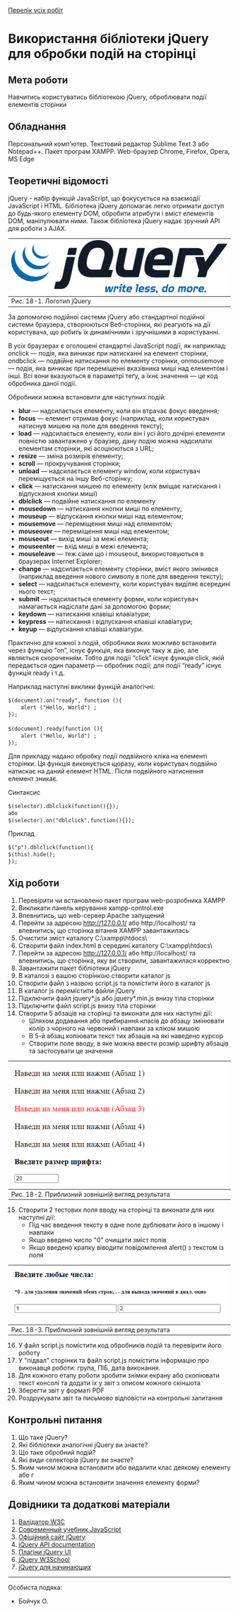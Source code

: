 [Перелік усіх робіт](README.md)

# Використання бібліотеки jQuery для обробки подій на сторінці

## Мета роботи

Навчитись користуватись бібліотекою jQuery, оброблювати події елементів сторінки

## Обладнання

Персональний комп'ютер. Текстовий редактор Sublime Text 3 або Notepad++. Пакет програм XAMPP. Web-браузер Chrome, Firefox, Opera, MS Edge

## Теоретичні відомості

jQuery - набір функцій JavaScript, що фокусується на взаємодії JavaScript і HTML. Бібліотека jQuery допомагає легко отримати доступ до будь-якого елементу DOM, обробити атрибути і вміст елементів DOM, маніпулювати ними. Також бібліотека jQuery надає зручний API для роботи з AJAX.

|![Рис. 18-1. Логотип jQuery](img/18001.svg)|
|:------------------------------------------|
| Рис. 18-1. Логотип jQuery |

За допомогою подійної системи jQuery або стандартної подійної системи браузера, створюються Веб-сторінки, які реагують на дії користувача, що робить їх динамічними і зручнішими в користуванні.

В усіх браузерах є оголошені стандартні JavaScript події, як наприклад: onclick — подія, яка виникає при натисканні на елемент сторінки, ondbclick — подвійне натискання по елементу сторінки, onmousemove — подія, яка виникає при переміщенні вказівника миші над елементом і інші. Всі вони вказуються в параметрі теґу, а їхнє значення — це код обробника даної події.

Обробники можна встановити для наступних подій:

 - **blur** — надсилається елементу, коли він втрачає фокус введення;
 - **focus** — елемент отримав фокус (наприклад, коли користувач натиснув мишею на поле для введення тексту);
 - **load** — надсилається елементу, коли він і усі його дочірні елементи повністю завантажено у браузер, дану подію можна надсилати елементам сторінки, які асоціюються з URL;
 - **resize** — зміна розмірів елементу;
 - **scroll** — прокручування сторінки;
 - **unload** — надсилається елементу window, коли користувач переміщується на іншу Веб-сторінку;
 - **click** — натискання мишею по елементу (клік вміщає натискання і відпускання кнопки миші)
 - **dblclick** — подвійне натискання по елементу
 - **mousedown** — натискання кнопки миші по елементу;
 - **mouseup** — відпускання кнопки миші над елементом;
 - **mousemove** — переміщення миші над елементом;
 - **mouseover** — переміщення миші над елементом;
 - **mouseout** — вихід миші за межі елемента;
 - **mouseenter** — вхід миші в межі елемента;
 - **mouseleave** — теж саме що і mouseout, використовуються в браузерах Internet Explorer;
 - **change** — надсилається елементу сторінки, вміст якого змінився (наприклад введення нового символу в поле для введення тексту);
 - **select** — надсилається елементу, коли користувач виділяє всередині нього текст;
 - **submit** — надсилається елементу форми, коли користувач намагається надіслати дані за допомогою форми;
 - **keydown** — натискання клавіші клавіатури;
 - **keypress** — натискання і відпускання клавіші клавіатури;
 - **keyup** — відпускання клавіші клавіатури.

Практично для кожної з подій, обробники яких можливо встановити через функцію “on”, існує функція, яка виконує таку ж дію, але являється скороченням. Тобто для події “click” існує функція click, якій передається один параметр — обробник події; для події “ready” існує функція ready і т.д.

Наприклад наступні виклики функцій аналогічні:
```
$(document).on("ready", function (){ 
	alert ("Hello, World") ;
});

$(document).ready(function (){ 
	alert ("Hello, World") ;
});
```
Для прикладу надано обробку події подвійного кліка на елементі сторінки. Ця функція виконується щоразу, коли користувач подвійно натискає на даний елемент HTML. Після подвійного натиснення елемент зникає.

Синтаксис
```
$(selector).dblclick(function(){});
або
$(selector).on("dblclick",function(){});
```
Приклад
```
$("p").dblclick(function(){
$(this).hide();
});
```
## Хід роботи

1. Перевірити чи встановлено пакет програм web-розробника XAMPP
2. Викликати панель керування xampp-control.exe
3. Впевнитись, що web-сервер Apache запущений
4. Перейти за адресою http://127.0.0.1/ або http://localhost/ та впевнитись, що сторінка вітання XAMPP завантажилась
5. Очистити зміст каталогу C:\xampp\htdocs\
6. Створити файл index.html в середині каталогу C:\xampp\htdocs\
7. Перейти за адресою http://127.0.0.1/ або http://localhost/ та впевнитись, що сторінка, яку ви створили, завантажилася корректно
8. Завантажити пакет бібліотеки jQuery
9. В каталозі з вашою сторінкою створити каталог js
10. Створити файл з назвою script.js та помістити його в каталог js
11. В каталог js перемістити файли jQuery
12. Підключити файл jquery*.js або jquery*.min.js внизу тіла сторінки
13. Підключити файл script.js внизу тіла сторінки
14. Створити 5 абзаців на сторінці та виконати для них наступні дії:
	- Шляхом додавання або прибирання класів до абзацу змінювати колір з чорного на червоний і навпаки за кліком мишою
	- В 5-й абзац копіювати текст тих абзаців на які наведено курсор
	- Створити поле вводу, в яке можна ввести розмір шрифту абзаців та застосувати це значення

|![Рис. 18-2. Приблизний зовнішній вигляд результата](img/18001.png)|
|:------------------------------------------------------------------|
| Рис. 18-2. Приблизний зовнішній вигляд результата |

15. Створити 2 тестових поля вводу на сторінці та виконати для них наступні дії:
	- Під час введення тексту в одне поле дублювати його в іншому і навпаки
	- Якщо введено число "0" очищати зміст полів
	- Якщо введено крапку віводити повідомлення alert() з текстом із поля

|![Рис. 18-3. Приблизний зовнішній вигляд результата](img/18002.png)|
|:------------------------------------------------------------------|
| Рис. 18-3. Приблизний зовнішній вигляд результата |

16. У файл script.js помістити код обробників подій та перевірити його роботу
17. У "підвал" сторінки та файл script.js помістити інформацію про виконавця роботи: група, ПІБ, дата виконання.
18. Для кожного етапу роботи зробити знімки екрану або скопіювати текст консолі та додати їх у звіт з описом кожного скіншота
19. Зберегти звіт у форматі PDF
20. Роздрукувати звіт та письмово відповісти на контрольні запитання

## Контрольні питання

1. Що таке jQuery?
2. Які бібліотеки аналогічні jQuery ви знаєте?
3. Що таке обробний подій?
4. Які види селекторів jQuery ви знаєте?
5. Яким чином можна встановити або видалити клас деякому елементу або г
6. Яким чином можна встановити значення елементу форми?

## Довідники та додаткові матеріали

1. [Валідатор W3C](https://validator.w3.org)
2. [Современный учебник JavaScript](https://learn.javascript.ru)
3. [Офіційний сайт jQuery](https://jquery.com)
4. [jQuery API documentation](https://api.jquery.com)
5. [Плагіни jQuery UI](https://jqueryui.com)
6. [jQuery W3School](https://www.w3schools.com/jquery/)
7. [jQuery для начинающих](https://habr.com/ru/post/38208/)

---

Особиста подяка:

 - Бойчук О.
